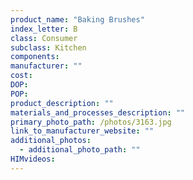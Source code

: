 ```yaml
---
product_name: "Baking Brushes"
index_letter: B
class: Consumer
subclass: Kitchen
components:
manufacturer: ""
cost: 
DOP: 
POP: 
product_description: ""
materials_and_processes_description: ""
primary_photo_path: /photos/3163.jpg
link_to_manufacturer_website: ""
additional_photos:
  - additional_photo_path: ""
HIMvideos:
---
```

